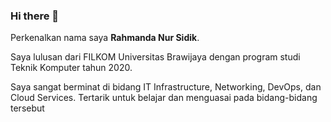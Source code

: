 ### Hi there 👋

Perkenalkan nama saya **Rahmanda Nur Sidik**.

Saya lulusan dari FILKOM Universitas Brawijaya dengan program studi Teknik Komputer tahun 2020.

Saya sangat berminat di bidang IT Infrastructure, Networking, DevOps, dan Cloud Services. Tertarik untuk belajar dan menguasai pada bidang-bidang tersebut
<!--
**rahmandanur/rahmandanur** is a ✨ _special_ ✨ repository because its `README.md` (this file) appears on your GitHub profile.

Here are some ideas to get you started:

- 🔭 I’m currently working on ...
- 🌱 I’m currently learning ...
- 👯 I’m looking to collaborate on ...
- 🤔 I’m looking for help with ...
- 💬 Ask me about ...
- 📫 How to reach me: ...
- 😄 Pronouns: ...
- ⚡ Fun fact: ...
-->
